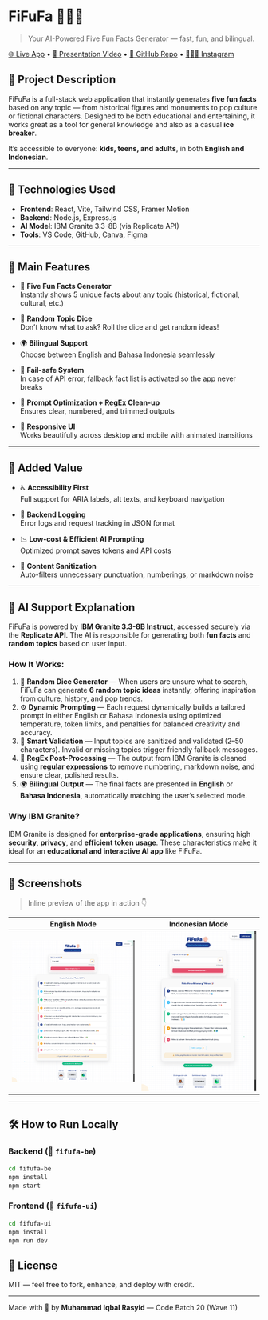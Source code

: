 # FiFuFa 🖐🏻💡

> Your AI-Powered Five Fun Facts Generator — fast, fun, and bilingual.

[🌐 Live App](https://fi-fu-fa-deploy.vercel.app/) • [🎥 Presentation Video](https://youtu.be/F2Xs3b5JRhw?si=hTCmskCpwI3mOX1w) • [📂 GitHub Repo](https://github.com/Otachiking/FiFuFa-Ver4) • [🧑🏻‍💻 Instagram](https://instagram.com/otachiking)

## 📌 Project Description
FiFuFa is a full-stack web application that instantly generates **five fun facts** based on any topic — from historical figures and monuments to pop culture or fictional characters. Designed to be both educational and entertaining, it works great as a tool for general knowledge and also as a casual **ice breaker**.

It’s accessible to everyone: **kids, teens, and adults**, in both **English and Indonesian**.

---

## 🧠 Technologies Used

- **Frontend**: React, Vite, Tailwind CSS, Framer Motion
- **Backend**: Node.js, Express.js
- **AI Model**: IBM Granite 3.3-8B (via Replicate API)
- **Tools**: VS Code, GitHub, Canva, Figma

---

## 🚀 Main Features

- 🎯 **Five Fun Facts Generator**  
  Instantly shows 5 unique facts about any topic (historical, fictional, cultural, etc.)

- 🎲 **Random Topic Dice**  
  Don’t know what to ask? Roll the dice and get random ideas!

- 🌍 **Bilingual Support**  
  Choose between English and Bahasa Indonesia seamlessly

- 🧪 **Fail-safe System**  
  In case of API error, fallback fact list is activated so the app never breaks

- 🧼 **Prompt Optimization + RegEx Clean-up**  
  Ensures clear, numbered, and trimmed outputs

- 📱 **Responsive UI**  
  Works beautifully across desktop and mobile with animated transitions

---

## 🌟 Added Value

- ♿️ **Accessibility First**  
  Full support for ARIA labels, alt texts, and keyboard navigation

- 📂 **Backend Logging**  
  Error logs and request tracking in JSON format

- 📉 **Low-cost & Efficient AI Prompting**  
  Optimized prompt saves tokens and API costs

- 🧽 **Content Sanitization**  
  Auto-filters unnecessary punctuation, numberings, or markdown noise
---

## 🧠 AI Support Explanation


FiFuFa is powered by **IBM Granite 3.3-8B Instruct**, accessed securely via the **Replicate API**.
The AI is responsible for generating both **fun facts** and **random topics** based on user input.


### How It Works:
1. 🎲 **Random Dice Generator** — When users are unsure what to search, FiFuFa can generate **6 random topic ideas** instantly, offering inspiration from culture, history, and pop trends.
2. ⚙️ **Dynamic Prompting** — Each request dynamically builds a tailored prompt in either English or Bahasa Indonesia using optimized temperature, token limits, and penalties for balanced creativity and accuracy.
3. 🧠 **Smart Validation** — Input topics are sanitized and validated (2–50 characters).
Invalid or missing topics trigger friendly fallback messages.
4. 🧮 **RegEx Post-Processing** — The output from IBM Granite is cleaned using **regular expressions** to remove numbering, markdown noise, and ensure clear, polished results.
5. 🌍 **Bilingual Output** — The final facts are presented in **English** or **Bahasa Indonesia**, automatically matching the user’s selected mode.


### Why IBM Granite?
IBM Granite is designed for **enterprise-grade applications**, ensuring high **security**, **privacy**, and **efficient token usage**.
These characteristics make it ideal for an **educational and interactive AI app** like FiFuFa.


---

## 📸 Screenshots

> Inline preview of the app in action 👇

| English Mode | Indonesian Mode |
|--------------|------------------|
| ![English](./screenshots/english-mode.png) | ![Indo](./screenshots/indonesian-mode.png) |

---

## 🛠️ How to Run Locally

### Backend (📁 `fifufa-be`)

```bash
cd fifufa-be
npm install
npm start
```

### Frontend (📁 `fifufa-ui`)

```bash
cd fifufa-ui
npm install
npm run dev
```

## 📄 License

MIT — feel free to fork, enhance, and deploy with credit.

---

Made with 💙 by **Muhammad Iqbal Rasyid** — Code Batch 20 (Wave 11)
